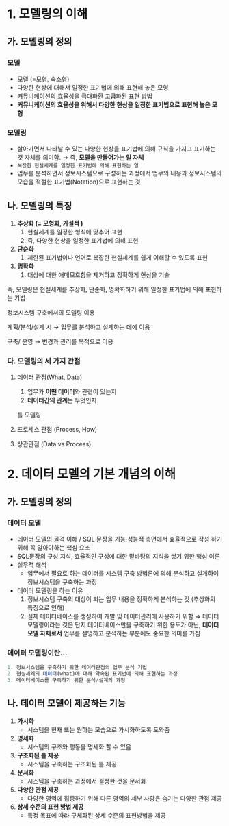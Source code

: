 # 1. 모델링의 이해

## 가. 모델링의 정의

### 모델

- 모델 (=모형, 축소형)
- 다양한 현상에 대해서 일정한 표기법에 의해 표현해 놓은 모형
- 커뮤니케이션의 효율성을 극대화환 고급화된 표현 방법
- **커뮤니케이션의 효율성을 위해서 다양한 현상을 일정한 표기법으로 표현해 놓은 모형**

### 모델링

- 살아가면서 나타날 수 있는 다양한 현상을 표기법에 의해 규칙을 가지고 표기하는 것 자체를 의미함. → 즉, **모델을 만들어가는 일 자체**
- `복잡한 현실세계를 일정한 표기법에 의해 표현하는 일`
- 업무를 분석하면서 정보시스템으로 구성하는 과정에서 업무의 내용과 정보시스템의 모습을 적절한 표기법(Notation)으로 표현하는 것

## 나. 모델링의 특징

1. **추상화 (= 모형화, 가설적 )**
    1. 현실세계를 일정한 형식에 맞추어 표현
    2. 즉, 다양한 현상을 일정한 표기법에 의해 표현
2. **단순화**
    1. 제한된 표기법이나 언어로 복잡한 현실세계를 쉽게 이해할 수 있도록 표현
3. **명확화**
    1. 대상에 대한 애매모호함을 제거하고 정확하게 현상을 기술

즉, 모델링은 현실세계를 추상화, 단순화, 명확화하기 위해 일정한 표기법에 의해 표현하는 기법

정보시스템 구축에서의 모델링 이용

계획/분석/설계 시 → 업무를 분석하고 설계하는 데에 이용

구축/ 운영 → 변경과 관리를 목적으로 이용

### 다. 모델링의 세 가지 관점

1. 데이터 관점(What, Data)
    1. 업무가 **어떤 데이터**와 관련이 있는지
    2. **데이터간의 관계**는 무엇인지
    
    를 모델링 
    
2. 프로세스 관점 (Process, How)
3. 상관관점 (Data vs Process)

# 2. 데이터 모델의 기본 개념의 이해

## 가. 모델링의 정의

### 데이터 모델

- 데이터 모델의 골격 이해 / SQL 문장을 기능·성능적 측면에서 효율적으로 작성
하기 위해 꼭 알아야하는 핵심 요소
- SQL문장의 구성 지식, 효율적인 구성에 대한 밑바탕의 지식을 쌓기 위한 핵심 이론
- 실무적 해석
    - 업무에서 필요로 하는 데이터를 시스템 구축 방법론에 의해 분석하고 설계하여 정보시스템을 구축하는 과정
- 데이터 모델링을 하는 이유
    1. 정보시스템 구축의 대상이 되는 업무 내용을 정확하게 분석하는 것 (추상화의 특징으로 인해)
    2. 실제 데이터베이스를 생성하여 개발 및 데이터관리에 사용하기 위함
    ⇒ 데이터 모델링이라는 것은 단지 데이터베이스만을 구축하기 위한 용도가 아닌, 
    **데이터 모델 자체로서** 업무를 설명하고 분석하는 부분에도 중요한 의미를 가짐

### 데이터 모델링이란…

```jsx
1. 정보시스템을 구축하기 위한 데이터관점의 업무 분석 기법
2. 현실세계의 데이터(what)에 대해 약속된 표기법에 의해 표현하는 과정
3. 데이터베이스를 구축하기 위한 분석/설계의 과정
```

## 나. 데이터 모델이 제공하는 기능

1. **가시화**
    - 시스템을 현재 또는 원하는 모습으로 가시화하도록 도와줌
2. **명세화**
    - 시스템의 구조와 행동을 명세화 할 수 있음
3. **구조화된 틀 제공**
    - 시스템을 구축하는 구조화된 틀 제공
4. **문서화**
    - 시스템을 구축하는 과정에서 결정한 것을 문서화
5. **다양한 관점 제공**
    - 다양한 영역에 집중하기 위해 다른 영역의 세부 사항은 숨기는 다양한 관점 제공
6. **상세 수준의 표현 방법 제공**
    - 특정 목표에 따라 구체화된 상세 수준의 표현방법을 제공